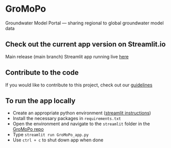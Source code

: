 # GroMoPo
Groundwater Model Portal — sharing regional to global groundwater model data

## Check out the current app version on Streamlit.io
Main release (main branch) Streamlit app running live [here](https://gromopo.streamlit.app/)

## Contribute to the code
If you would like to contribute to this project, check out our [guidelines](CONTRIBUTING.md)

## To run the app locally
 - Create an appropriate python environment ([streamlit instructions](https://docs.streamlit.io/library/get-started/installation))
 - Install the necessary packages in `requirements.txt`
 - Open the environment and navigate to the `streamlit` folder in the [GroMoPo repo](https://github.com/Gromopo/GroMoPo)
 - Type `streamlit run GroMoPo_app.py`
 - Use `ctrl + c` to shut down app when done
